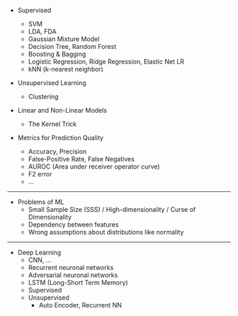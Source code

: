 - Supervised
  - SVM
  - LDA, FDA
  - Gaussian Mixture Model
  - Decision Tree, Random Forest
  - Boosting & Bagging
  - Logistic Regression, Ridge Regression, Elastic Net LR
  - kNN (k-nearest neighbor)
- Unsupervised Learning
  - Clustering

- Linear and Non-Linear Models
  - The Kernel Trick

- Metrics for Prediction Quality
  - Accuracy, Precision
  - False-Positive Rate, False Negatives
  - AUROC (Area under receiver operator curve)
  - F2 error
  - ...

---

- Problems of ML
  - Small Sample Size (SSS) / High-dimensionality / Curse of Dimensionality
  - Dependency between features
  - Wrong assumptions about distributions like normality

---

- Deep Learning
  - CNN, ...
  - Recurrent neuronal networks
  - Adversarial neuronal networks
  - LSTM (Long-Short Term Memory)
  - Supervised
  - Unsupervised
    - Auto Encoder, Recurrent NN
